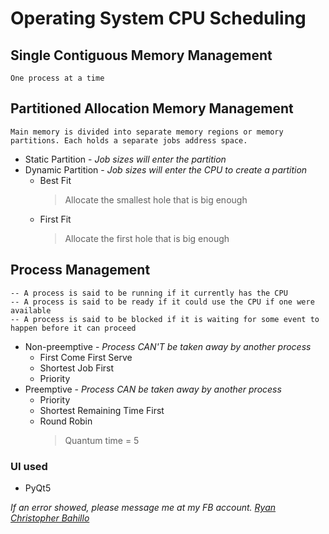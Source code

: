 # Operating System CPU Scheduling

## Single Contiguous Memory Management
    One process at a time
  
## Partitioned Allocation Memory Management
    Main memory is divided into separate memory regions or memory partitions. Each holds a separate jobs address space.
* Static Partition - _Job sizes will enter the partition_
* Dynamic Partition - _Job sizes will enter the CPU to create a partition_
    * Best Fit
        > Allocate the smallest hole that is big enough
    * First Fit
        > Allocate the first hole that is big enough
## Process Management
    -- A process is said to be running if it currently has the CPU
    -- A process is said to be ready if it could use the CPU if one were available
    -- A process is said to be blocked if it is waiting for some event to happen before it can proceed
* Non-preemptive - _Process CAN'T be taken away by another process_
    * First Come First Serve
    * Shortest Job First
    * Priority
* Preemptive - _Process CAN be taken away by another process_
    * Priority
    * Shortest Remaining Time First
    * Round Robin
        > Quantum time = 5

### UI used
* PyQt5


_If an error showed, please message me at my FB account. [Ryan Christopher Bahillo](https://www.facebook.com/xtnctx)_
